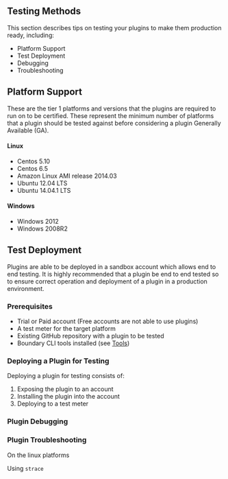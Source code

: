 Testing Methods
---------------

This section describes tips on testing your plugins to make them production ready, including:

* Platform Support
* Test Deployment
* Debugging
* Troubleshooting

## Platform Support

These are the tier 1 platforms and versions that the plugins are required to run on to be certified. These represent the minimum number of platforms that a plugin should be tested against before considering a plugin Generally Available (GA).

#### Linux
* Centos 5.10
* Centos 6.5
* Amazon Linux AMI release 2014.03
* Ubuntu 12.04 LTS
* Ubuntu 14.04.1 LTS

#### Windows
* Windows 2012
* Windows 2008R2

## Test Deployment

Plugins are able to be deployed in a sandbox account which allows end to end testing. It is highly recommended that a plugin be end to end tested so to ensure correct operation and deployment of a plugin in a production environment.

### Prerequisites
* Trial or Paid account (Free accounts are not able to use plugins)
* A test meter for the target platform
* Existing GitHub repository with a plugin to be tested
* Boundary CLI tools installed (see [Tools](tools.md))


### Deploying a Plugin for Testing

Deploying a plugin for testing consists of:

1. Exposing the plugin to an account
2. Installing the plugin into the account
3. Deploying to a test meter



### Plugin Debugging



### Plugin Troubleshooting

On the linux platforms

Using `strace`
